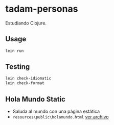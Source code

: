# tadam-personas

Estudiando Clojure.

## Usage

```sh
lein run
```

## Testing

``` sh
lein check-idiomatic
lein check-format
```

## Hola Mundo Static

- Saluda al mundo con una página estática
- `resources\public\holamundo.html` [ver archivo](https://github.com/akobashikawa/tadam-personas/blob/holamundo-static/resources/public/holamundo.html)